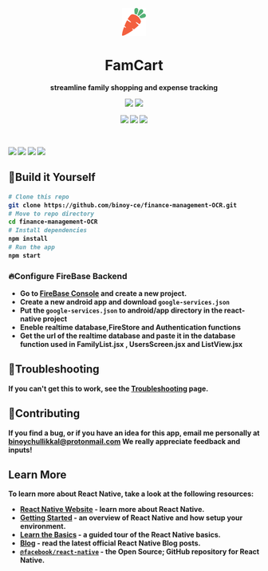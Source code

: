 <p align="center">
  <img src="src\assets\images\Carrot.png" />
</p>
<h1 align="center">
FamCart
</h1>

<p  align="center" ><b>streamline family shopping and expense tracking</p>


<p align="center" >
  <img src="https://img.shields.io/github/commit-activity/t/binoy-ce/finance-management-OCR">
  <img src="https://img.shields.io/github/last-commit/binoy-ce/finance-management-OCR">
</p>

<p align="center">
   <img src="https://img.shields.io/badge/React_Native-20232A?style=for-the-badge&logo=react&logoColor=61DAFB">
   <img src="https://img.shields.io/badge/firebase-ffca28?style=for-the-badge&logo=firebase&logoColor=black">
   <img src="https://img.shields.io/badge/JavaScript-323330?style=for-the-badge&logo=javascript&logoColor=F7DF1E">
</p>
<br>

<p float="left">
  <img src="https://www.dropbox.com/scl/fi/rtm5dp2ij3ann85hvzhan/loading.jpg?rlkey=k8lhjc90jr57g2l3fj92l49kw&st=g7534ds4&dl=1" width="24%" />
  <img src="https://www.dropbox.com/scl/fi/umxbpv6m72el5j8ula3wy/list.png?rlkey=t6nm2bshgayt31doneqhahx31&st=thrzrezs&dl=1" width="24%" /> 
  <img src="https://www.dropbox.com/scl/fi/ma0bqxse2p0s5ensnaxp9/scan.png?rlkey=plohvg5vw4m3vw4axum14y3b2&st=6jmnm152&dl=1" width="24%" />
  <img src="https://www.dropbox.com/scl/fi/alk37901yr70lmhpywecm/graph.png?rlkey=eh0akwlpmzukuwb2uucyqn93e&st=crise786&dl=1" width="24%" />
</p>


## &#x1F528;Build it Yourself

```bash
# Clone this repo
git clone https://github.com/binoy-ce/finance-management-OCR.git
# Move to repo directory
cd finance-management-OCR
# Install dependencies
npm install
# Run the app
npm start
```

### &#x1F525;Configure FireBase Backend

- Go to [FireBase Console](https://console.firebase.google.com/) and create a new project. 
- Create a new android app and download `google-services.json`
- Put the `google-services.json` to android/app directory in the react-native project
- Eneble realtime database,FireStore and Authentication functions
- Get the url of the realtime database and paste it in the database function used in FamilyList.jsx , UsersScreen.jsx and ListView.jsx



## &#x1F527;Troubleshooting

If you can't get this to work, see the [Troubleshooting](https://reactnative.dev/docs/troubleshooting) page.

## &#x1F64B;Contributing

If you find a bug, or if you have an idea for this app, email me personally at binoychullikkal@protonmail.com  We really appreciate feedback and inputs!

 
## Learn More

To learn more about React Native, take a look at the following resources:

- [React Native Website](https://reactnative.dev) - learn more about React Native.
- [Getting Started](https://reactnative.dev/docs/environment-setup) - an **overview** of React Native and how setup your environment.
- [Learn the Basics](https://reactnative.dev/docs/getting-started) - a **guided tour** of the React Native **basics**.
- [Blog](https://reactnative.dev/blog) - read the latest official React Native **Blog** posts.
- [`@facebook/react-native`](https://github.com/facebook/react-native) - the Open Source; GitHub **repository** for React Native.
